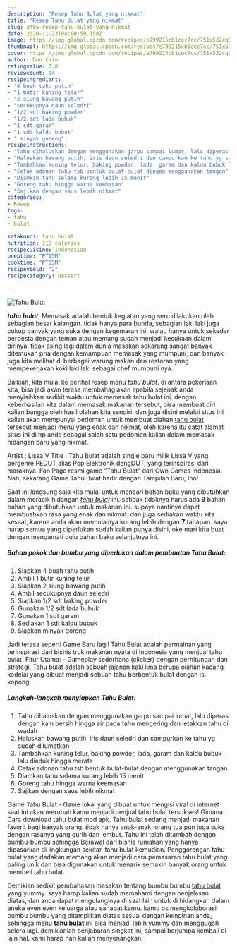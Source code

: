 ```yaml
---
description: "Resep Tahu Bulat yang nikmat"
title: "Resep Tahu Bulat yang nikmat"
slug: 2495-resep-tahu-bulat-yang-nikmat
date: 2020-11-23T04:00:59.158Z
image: https://img-global.cpcdn.com/recipes/e799215cb1cec7cc/751x532cq70/tahu-bulat-foto-resep-utama.jpg
thumbnail: https://img-global.cpcdn.com/recipes/e799215cb1cec7cc/751x532cq70/tahu-bulat-foto-resep-utama.jpg
cover: https://img-global.cpcdn.com/recipes/e799215cb1cec7cc/751x532cq70/tahu-bulat-foto-resep-utama.jpg
author: Don Cain
ratingvalue: 3.8
reviewcount: 14
recipeingredient:
- "4 buah tahu putih"
- "1 butir kuning telur"
- "2 siung bawang putih"
- "secukupnya daun seledri"
- "1/2 sdt baking powder"
- "1/2 sdt lada bubuk"
- "1 sdt garam"
- "1 sdt kaldu bubuk"
- " minyak goreng"
recipeinstructions:
- "Tahu dihaluskan dengan menggunakan garpu sampai lumat, lalu diperas dengan kain bersih hingga air pada tahu mengering dan letakkan tahu di wadah"
- "Haluskan bawang putih, iris daun seledri dan campurkan ke tahu yg sudah dilumatkan"
- "Tambahkan kuning telur, baking powder, lada, garam dan kaldu bubuk lalu diaduk hingga merata"
- "Cetak adonan tahu tsb bentuk bulat-bulat dengan menggunakan tangan"
- "Diamkan tahu selama kurang lebih 15 menit"
- "Goreng tahu hingga warna keemasan"
- "Sajikan dengan saus lebih nikmat"
categories:
- Resep
tags:
- tahu
- bulat

katakunci: tahu bulat 
nutrition: 118 calories
recipecuisine: Indonesian
preptime: "PT15M"
cooktime: "PT55M"
recipeyield: "2"
recipecategory: Dessert

---
```



![Tahu Bulat](https://img-global.cpcdn.com/recipes/e799215cb1cec7cc/751x532cq70/tahu-bulat-foto-resep-utama.jpg)

<b><i>tahu bulat</i></b>, Memasak adalah bentuk kegiatan yang seru dilakukan oleh sebagian besar kalangan. tidak hanya para bunda, sebagian laki laki juga cukup banyak yang suka dengan kegemaran ini. walau hanya untuk sekedar berpesta dengan teman atau memang sudah menjadi kesukaan dalam dirinya. tidak asing lagi dalam dunia masakan sekarang sangat banyak ditemukan pria dengan kemampuan memasak yang mumpuni, dan banyak juga kita melihat di berbagai warung makan dan restoran yang mempekerjakan koki laki laki sebagai chef mumpuni nya.

Baiklah, kita mulai ke perihal resep menu <i>tahu bulat</i>. di antara pekerjaan kita, bisa jadi akan terasa membahagiakan apabila sejenak anda menyisihkan sedikit waktu untuk memasak tahu bulat ini. dengan keberhasilan kita dalam memasak makanan tersebut, bisa membuat diri kalian bangga oleh hasil olahan kita sendiri. dan juga disini melalui situs ini kalian akan mempunyai pedoman untuk membuat olahan <u>tahu bulat</u> tersebut menjadi menu yang enak dan nikmat, oleh karena itu catat alamat situs ini di hp anda sebagai salah satu pedoman kalian dalam memasak hidangan baru yang nikmat.

Artist : Lissa V Title : Tahu Bulat adalah single baru milik Lissa V yang bergenre PEDUT alias Pop Elektronik dangDUT, yang terinspirasi dari maraknya. Fan Page resmi game &#34;Tahu Bulat&#34; dari Own Games Indonesia. Nah, sekarang Game Tahu Bulat hadir dengan Tampilan Baru, lho!


Saat ini langsung saja kita mulai untuk mencari bahan baku yang dibutuhkan dalam meracik hidangan <u><i>tahu bulat</i></u> ini. setidak tidaknya harus ada <b>9</b> bahan bahan yang dibutuhkan untuk makanan ini. supaya nantinya dapat membuahkan rasa yang enak dan nikmat. dan juga sediakan waktu kita sesaat, karena anda akan memulainya kurang lebih dengan <b>7</b> tahapan. saya harap semua yang diperlukan sudah kalian punya disini, oke mari kita buat dengan mengamati dulu bahan baku selanjutnya ini.

<!--inarticleads1-->

##### Bahan pokok dan bumbu yang diperlukan dalam pembuatan Tahu Bulat:

1. Siapkan 4 buah tahu putih
1. Ambil 1 butir kuning telur
1. Siapkan 2 siung bawang putih
1. Ambil secukupnya daun seledri
1. Siapkan 1/2 sdt baking powder
1. Gunakan 1/2 sdt lada bubuk
1. Gunakan 1 sdt garam
1. Sediakan 1 sdt kaldu bubuk
1. Siapkan  minyak goreng


Jadi terasa seperti Game Baru lagi! Tahu Bulat adalah permainan yang terinspirasi dari bisnis truk makanan nyata di Indonesia yang menjual tahu bulat. Fitur Utama: - Gameplay sederhana (clicker) dengan perhitungan dan strategi. Tahu bulat adalah sebuah jajanan kaki lima berupa olahan kacang kedelai yang dibuat menjadi sebuah tahu berbentuk bulat dengan isi kopong. 

<!--inarticleads2-->

##### Langkah-langkah menyiapkan Tahu Bulat:

1. Tahu dihaluskan dengan menggunakan garpu sampai lumat, lalu diperas dengan kain bersih hingga air pada tahu mengering dan letakkan tahu di wadah
1. Haluskan bawang putih, iris daun seledri dan campurkan ke tahu yg sudah dilumatkan
1. Tambahkan kuning telur, baking powder, lada, garam dan kaldu bubuk lalu diaduk hingga merata
1. Cetak adonan tahu tsb bentuk bulat-bulat dengan menggunakan tangan
1. Diamkan tahu selama kurang lebih 15 menit
1. Goreng tahu hingga warna keemasan
1. Sajikan dengan saus lebih nikmat


Game Tahu Bulat - Game lokal yang dibuat untuk mengisi viral di internet saat ini akan merubah kamu menjadi penjual tahu bulat tersukses! Gimana Cara download tahu bulat mod apk. Tahu bulat sedang menjadi makanan favorit bagi banyak orang, tidak hanya anak-anak, orang tua pun juga suka dengan rasanya yang gurih dan lembut. Tahu ini telah ditambah dengan bumbu-bumbu sehingga Berawal dari bisnis rumahan yang hanya dipasarkan di lingkungan sekitar, tahu bulat kemudian. Penggorengan tahu bulat yang dadakan memang akan menjadi cara pemasaran tahu bulat yang paling unik dan bisa digunakan untuk menarik semakin banyak orang untuk membeli tahu bulat. 

Demikian sedikit pembahasan masakan tentang bumbu bumbu <u>tahu bulat</u> yang yummy. saya harap kalian sudah memahami dengan penjelasan diatas, dan anda dapat mengulanginya di saat lain untuk di hidangkan dalam aneka even even keluarga atau sahabat kamu. kamu bs mengkolaborasi bumbu bumbu yang ditampilkan diatas sesuai dengan keinginan anda, sehingga menu <b>tahu bulat</b> ini bisa menjadi lebih yummy dan menggugah selera lagi. demikianlah penjabaran singkat ini, sampai berjumpa kembali di lain hal. kami harap hari kalian menyenangkan.
